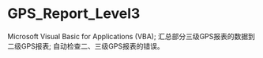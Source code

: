 # GPS_Report_Level3
Microsoft Visual Basic for Applications (VBA);
汇总部分三级GPS报表的数据到二级GPS报表;
自动检查二、三级GPS报表的错误。
